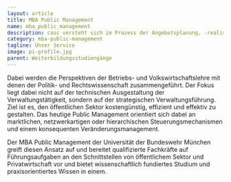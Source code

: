 ```yaml
---
layout: article
title: MBA Public Management
name: mba_public_management 
description: casc versteht sich im Prozess der Angebotsplanung, -realisierung und -verbesserung als Dienstleister, der akademischen Verantwortlichen und Unternehmen insbesondere eine administrativ-organisatorische Unterstützung entlang der gesamten Wertschöpfungskette der Weiterbildungsangebote anbietet.
category: mba-public-management
tagline: Unser Service
image: pi-profile.jpg
parent: Weiterbildungsstudiengänge
---
```


Dabei werden die Perspektiven der Betriebs- und Volkswirtschaftslehre mit denen der Politik- und Rechtswissenschaft zusammengeführt. Der Fokus liegt dabei nicht auf der technischen Ausgestaltung der Verwaltungstätigkeit, sondern auf der strategischen Verwaltungsführung. Ziel ist es, den öffentlichen Sektor kostengünstig, effizient und effektiv zu gestalten. Das heutige Public Management orientiert sich dabei an marktlichen, netzwerkartigen oder hierarchischen Steuerungsmechanismen und einem konsequenten Veränderungsmanagement.

Der MBA Public Management der Universität der Bundeswehr München greift diesen Ansatz auf und bereitet qualifizierte Fachkräfte auf Führungsaufgaben an den Schnittstellen von öffentlichem Sektor und Privatwirtschaft vor und bietet wissenschaftlich fundiertes Studium und praxisorientiertes Wissen in einem.


